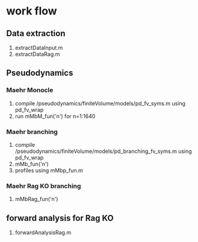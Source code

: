 # work flow

## Data extraction
1. extractDataInput.m
2. extractDataRag.m

## Pseudodynamics
### Maehr Monocle
1. compile /pseudodynamics/finiteVolume/models/pd_fv_syms.m using pd_fv_wrap
2. run mMbM_fun('n') for n=1:1640

### Maehr branching
1. compile /pseudodynamics/finiteVolume/models/pd_branching_fv_syms.m using pd_fv_wrap
2. mMb_fun('n')
3. profiles using mMbp_fun.m

### Maehr Rag KO branching
1. mMbRag_fun('n')

## forward analysis for Rag KO
1. forwardAnalysisRag.m
